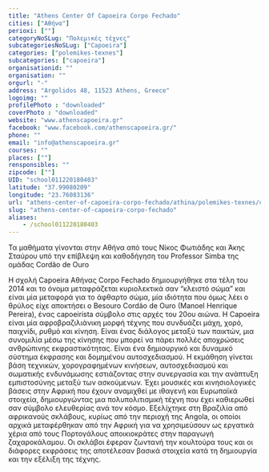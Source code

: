 ```yaml
---
title: "Athens Center Of Capoeira Corpo Fechado"
cities: ["Αθήνα"]
perioxi: [""]
categoryNoSLug: "Πολεμικές τέχνες"
subcategoriesNoSLug: ["Capoeira"]
categories: ["polemikes-texnes"]
subcategories: ["capoeira"]
organisationid: ""
organisation: ""
orgurl: "-"
address: "Argolidos 48, 11523 Athens, Greece"
logoimg: ""
profilePhoto : "downloaded"
coverPhoto : "downloaded"
website: "www.athenscapoeira.gr"
facebook: "www.facebook.com/athenscapoeira.gr/"
phone: ""
email: "info@athenscapoeira.gr"
courses: ""
places: [""]
rensponsibles: ""
zipcode: [""]
UID: "school011220180403"
latitude: "37.99080209"
longitude: "23.76083136"
url: "athens-center-of-capoeira-corpo-fechado/athina/polemikes-texnes/capoeira"
slug: "athens-center-of-capoeira-corpo-fechado"
aliases:
    - /school011220180403
---
```



Τα μαθήματα γίνονται στην Αθήνα από τους Νίκος Φωτιάδης και Άκης Σταύρου υπό την επίβλεψη και καθοδήγηση του Professor Simba της ομάδας Cordão de Ouro

Η σχολή Capoeira Αθήνας Corpo Fechado δημιουργήθηκε στα τέλη του 2014 και το όνομα μεταφράζεται κυριολεκτικά σαν “κλειστό σώμα” και είναι μία μεταφορά για το άφθαρτο σώμα, μία ιδιότητα που όμως λέει ο θρύλος είχε αποκτήσει ο Besouro Cordão de Ouro (Manoel Henrique Pereira), ένας capoeirista σύμβολο στις αρχές του 20ου αιώνα. Η Capoeira είναι μία αφροβραζιλιάνικη μορφή τέχνης που συνδυάζει μάχη, χορό, παιχνίδι, ρυθμό και κίνηση. Είναι ένας διάλογος μεταξύ των παικτών, μια συνομιλία μέσω της κίνησης που μπορεί να πάρει πολλές αποχρώσεις ανθρώπινης εκφραστικότητας. Είναι ένα δημιουργικό και δυναμικό σύστημα έκφρασης και δομημένου αυτοσχεδιασμού. Η εκμάθηση γίνεται βάση τεχνικών, χορογραφημένων κινήσεων, αυτοσχεδιασμού και σωματικής ενδυνάμωσης εστιάζοντας στην συνεργασία και την ανάπτυξη εμπιστοσύνης μεταξύ των ασκούμενων. Έχει μουσικές και κινησιολογικές βάσεις στην Αφρική που έχουν αναμιχθεί με ιθαγενή και Ευρωπαϊκά στοιχεία, δημιουργώντας μια πολυπολιτισμική τέχνη που έχει καθιερωθεί σαν σύμβολο ελευθερίας ανά τον κόσμο. Εξελίχτηκε στη Βραζιλία από αφρικανούς σκλάβους, κυρίως από την περιοχή της Angola, οι οποίοι αρχικά μεταφέρθηκαν από την Αφρική για να χρησιμεύσουν ως εργατικά χέρια από τους Πορτογάλους αποικιοκράτες στην παραγωγή ζαχαροκάλαμου. Οι σκλάβοι έφεραν ζωντανή την κουλτούρα τους και οι διάφορες εκφράσεις της αποτέλεσαν βασικά στοιχεία κατά τη δημιουργία και την εξέλιξη της τέχνης.